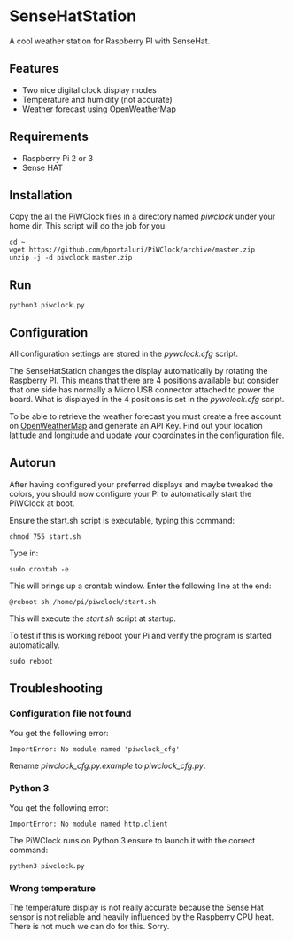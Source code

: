 # SenseHatStation

A cool weather station for Raspberry PI with SenseHat.


## Features

- Two nice digital clock display modes
- Temperature and humidity (not accurate)
- Weather forecast using OpenWeatherMap



## Requirements

- Raspberry Pi 2 or 3
- Sense HAT


## Installation

Copy the all the PiWClock files in a directory named *piwclock* under your home dir.
This script will do the job for you:

```
cd ~
wget https://github.com/bportaluri/PiWClock/archive/master.zip
unzip -j -d piwclock master.zip
```


## Run

```
python3 piwclock.py
```

## Configuration

All configuration settings are stored in the *pywclock.cfg* script.

The SenseHatStation changes the display automatically by rotating the Raspberry PI. This means that there are 4 positions available but consider that one side has normally a Micro USB connector attached to power the board.
What is displayed in the 4 positions is set in the *pywclock.cfg* script.

To be able to retrieve the weather forecast you must create a free account on [OpenWeatherMap](https://openweathermap.org/) and generate an API Key.
Find out your location latitude and longitude and update your coordinates in the configuration file.

## Autorun

After having configured your preferred displays and maybe tweaked the colors, you should now configure your PI to automatically start the PiWClock at boot.

Ensure the start.sh script is executable, typing this command:
```
chmod 755 start.sh
```

Type in:
```
sudo crontab -e
```
This will brings up a crontab window.
Enter the following line at the end:
```
@reboot sh /home/pi/piwclock/start.sh
```
This will execute the *start.sh* script at startup.

To test if this is working reboot your Pi and verify the program is started automatically.
```
sudo reboot
```


## Troubleshooting


### Configuration file not found
You get the following error:
```
ImportError: No module named 'piwclock_cfg'
```
Rename *piwclock_cfg.py.example* to *piwclock_cfg.py*.


### Python 3
You get the following error:
```
ImportError: No module named http.client
```
The PiWClock runs on Python 3 ensure to launch it with the correct command:
```
python3 piwclock.py
```

### Wrong temperature

The temperature display is not really accurate because the Sense Hat sensor is not reliable and heavily influenced by the Raspberry CPU heat.
There is not much we can do for this. Sorry.
